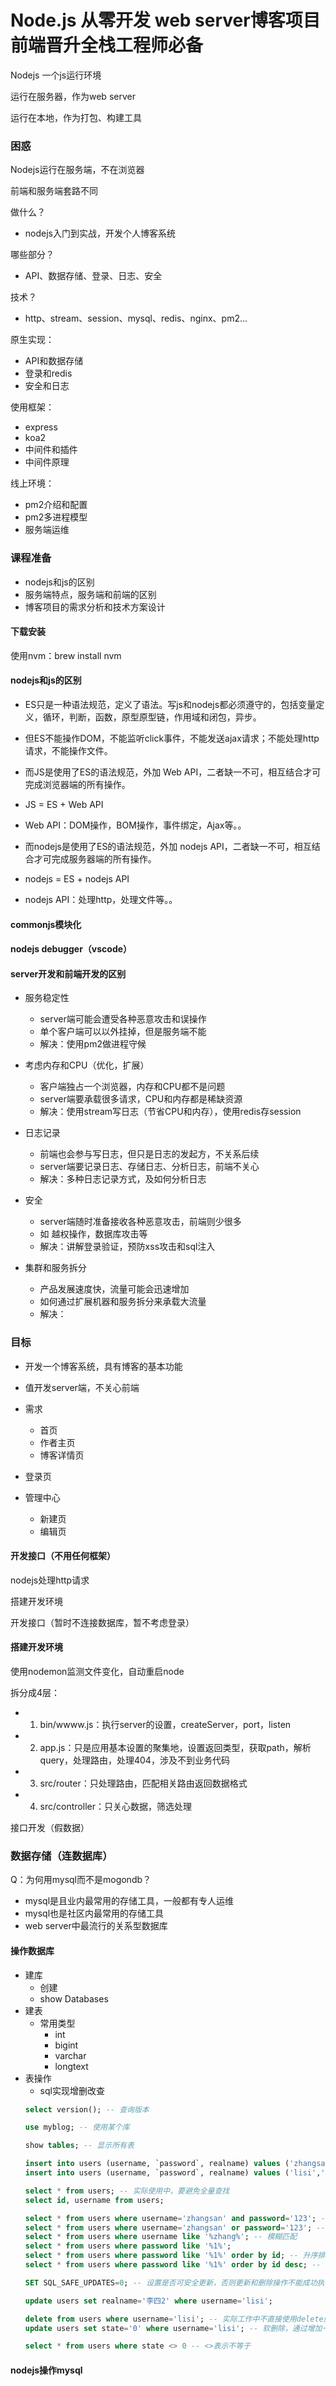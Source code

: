 # Node.js 从零开发 web server博客项目 前端晋升全栈工程师必备

Nodejs 一个js运行环境

运行在服务器，作为web server

运行在本地，作为打包、构建工具


### 困惑

Nodejs运行在服务端，不在浏览器

前端和服务端套路不同

做什么？
- nodejs入门到实战，开发个人博客系统

哪些部分？
- API、数据存储、登录、日志、安全

技术？
- http、stream、session、mysql、redis、nginx、pm2...


原生实现：
- API和数据存储
- 登录和redis
- 安全和日志

使用框架：
- express
- koa2
- 中间件和插件
- 中间件原理

线上环境：
- pm2介绍和配置
- pm2多进程模型
- 服务端运维

### 课程准备

- nodejs和js的区别
- 服务端特点，服务端和前端的区别
- 博客项目的需求分析和技术方案设计


#### 下载安装

使用nvm：brew install nvm

#### nodejs和js的区别

- ES只是一种语法规范，定义了语法。写js和nodejs都必须遵守的，包括变量定义，循环，判断，函数，原型原型链，作用域和闭包，异步。
- 但ES不能操作DOM，不能监听click事件，不能发送ajax请求；不能处理http请求，不能操作文件。

- 而JS是使用了ES的语法规范，外加 Web API，二者缺一不可，相互结合才可完成浏览器端的所有操作。
- JS = ES + Web API
- Web API：DOM操作，BOM操作，事件绑定，Ajax等。。

- 而nodejs是使用了ES的语法规范，外加 nodejs API，二者缺一不可，相互结合才可完成服务器端的所有操作。
- nodejs = ES + nodejs API
- nodejs API：处理http，处理文件等。。


#### commonjs模块化

#### nodejs debugger（vscode）


#### server开发和前端开发的区别

- 服务稳定性
    - server端可能会遭受各种恶意攻击和误操作
    - 单个客户端可以以外挂掉，但是服务端不能
    - 解决：使用pm2做进程守候

- 考虑内存和CPU（优化，扩展）
    - 客户端独占一个浏览器，内存和CPU都不是问题
    - server端要承载很多请求，CPU和内存都是稀缺资源
    - 解决：使用stream写日志（节省CPU和内存），使用redis存session

- 日志记录
    - 前端也会参与写日志，但只是日志的发起方，不关系后续
    - server端要记录日志、存储日志、分析日志，前端不关心
    - 解决：多种日志记录方式，及如何分析日志

- 安全
    - server端随时准备接收各种恶意攻击，前端则少很多
    - 如 越权操作，数据库攻击等
    - 解决：讲解登录验证，预防xss攻击和sql注入

- 集群和服务拆分
    - 产品发展速度快，流量可能会迅速增加
    - 如何通过扩展机器和服务拆分来承载大流量
    - 解决：


### 目标

- 开发一个博客系统，具有博客的基本功能
- 值开发server端，不关心前端

- 需求
    - 首页
    - 作者主页
    - 博客详情页
- 登录页
- 管理中心
    - 新建页
    - 编辑页



#### 开发接口（不用任何框架）

nodejs处理http请求

搭建开发环境

开发接口（暂时不连接数据库，暂不考虑登录）


#### 搭建开发环境

使用nodemon监测文件变化，自动重启node

拆分成4层：
- 1. bin/wwww.js：执行server的设置，createServer，port，listen
- 2. app.js：只是应用基本设置的聚集地，设置返回类型，获取path，解析query，处理路由，处理404，涉及不到业务代码
- 3. src/router：只处理路由，匹配相关路由返回数据格式
- 4. src/controller：只关心数据，筛选处理


接口开发（假数据）


### 数据存储（连数据库）

Q：为何用mysql而不是mogondb？
- mysql是且业内最常用的存储工具，一般都有专人运维
- mysql也是社区内最常用的存储工具
- web server中最流行的关系型数据库

#### 操作数据库
- 建库
    - 创建
    - show Databases
- 建表
    - 常用类型
        - int
        - bigint
        - varchar
        - longtext
- 表操作
    - sql实现增删改查
    ```sql
    select version(); -- 查询版本

    use myblog; -- 使用某个库

    show tables; -- 显示所有表

    insert into users (username, `password`, realname) values ('zhangsan','123','张三'); -- 减减 用来注释
    insert into users (username, `password`, realname) values ('lisi','123','李四'); -- password是sql保留字段，需要反斜杠包裹

    select * from users; -- 实际使用中，要避免全量查找
    select id, username from users;

    select * from users where username='zhangsan' and password='123'; -- 取交集
    select * from users where username='zhangsan' or password='123'; -- 取并集
    select * from users where username like '%zhang%'; -- 模糊匹配
    select * from users where password like '%1%';
    select * from users where password like '%1%' order by id; -- 升序排序
    select * from users where password like '%1%' order by id desc; -- 降序排序

    SET SQL_SAFE_UPDATES=0; -- 设置是否可安全更新，否则更新和删除操作不能成功执行

    update users set realname='李四2' where username='lisi';

    delete from users where username='lisi'; -- 实际工作中不直接使用delete删除
    update users set state='0' where username='lisi'; -- 软删除，通过增加一个state列，1代表可用，0代表不可用，设置为0即为删除

    select * from users where state <> 0 -- <>表示不等于
    ```

#### nodejs操作mysql

